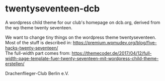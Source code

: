 # twentyseventeen-dcb
A wordpress child theme for our club's homepage on dcb.org, derived from the wp theme twenty seventeen.

We want to change tiny things on the wordpress theme twentyseventeen.<br/>
Most of the stuff is described in: https://premium.wpmudev.org/blog/five-hacks-twenty-seventeen/<br/>
The full-width part comes from: https://themecoder.de/2017/04/12/full-width-page-template-fuer-twenty-seventeen-mit-wordpress-child-theme-erstellen/

Drachenflieger-Club Berlin e.V.
